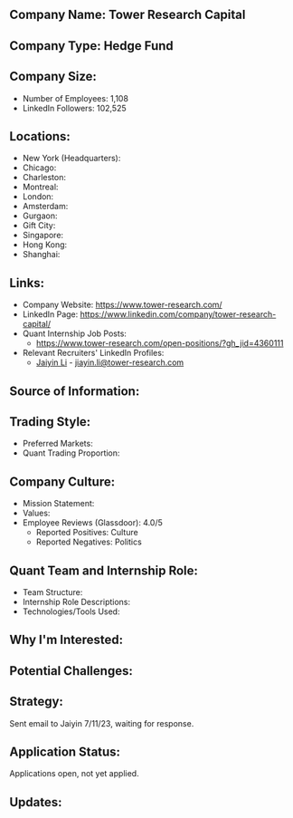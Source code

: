## Company Name: Tower Research Capital

## Company Type: Hedge Fund

## Company Size:
- Number of Employees: 1,108
- LinkedIn Followers: 102,525

## Locations:
- New York (Headquarters): 
- Chicago: 
- Charleston: 
- Montreal: 
- London: 
- Amsterdam: 
- Gurgaon: 
- Gift City: 
- Singapore: 
- Hong Kong: 
- Shanghai: 

## Links:
- Company Website: https://www.tower-research.com/
- LinkedIn Page: https://www.linkedin.com/company/tower-research-capital/
- Quant Internship Job Posts: 
  - https://www.tower-research.com/open-positions/?gh_jid=4360111
- Relevant Recruiters' LinkedIn Profiles: 
  - [Jaiyin Li](https://www.linkedin.com/in/jiayinli/) - jiayin.li@tower-research.com

## Source of Information:

## Trading Style:
- Preferred Markets: 
- Quant Trading Proportion: 

## Company Culture:
- Mission Statement: 
- Values: 
- Employee Reviews (Glassdoor): 4.0/5
  - Reported Positives: Culture
  - Reported Negatives: Politics

## Quant Team and Internship Role:
- Team Structure: 
- Internship Role Descriptions: 
- Technologies/Tools Used: 

## Why I'm Interested:

## Potential Challenges: 

## Strategy:
Sent email to Jaiyin 7/11/23, waiting for response.

## Application Status:
Applications open, not yet applied.

## Updates:
